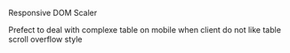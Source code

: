 Responsive DOM Scaler

Prefect to deal with complexe table on mobile when client do not like table scroll overflow style
